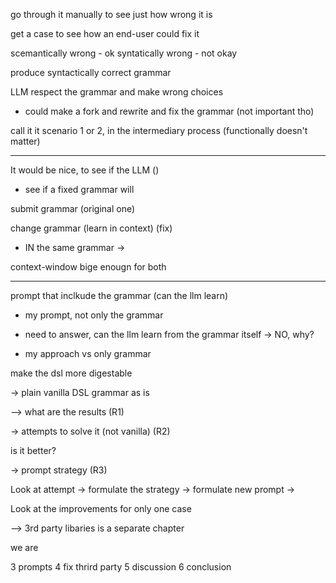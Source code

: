 go through it manually to see just how wrong it is

get a case to see how an end-user could fix it

scemantically wrong - ok
syntatically wrong - not okay

produce syntactically correct grammar

LLM respect the grammar and make wrong choices

- could make a fork and rewrite and fix the grammar (not important tho)

call it it scenario 1 or 2, in the intermediary process (functionally doesn't matter)

---

It would be nice, to see if the LLM ()
* see if a fixed grammar will 

submit grammar (original one)

change grammar (learn in context) (fix)

* IN the same grammar -> 

context-window bige enougn for both




---

prompt that inclkude the grammar (can the llm learn)

* my prompt, not only the grammar

* need to answer, can the llm learn from the grammar itself -> NO, why?

* my approach vs only grammar

make the dsl more digestable

-> plain vanilla DSL grammar as is

--> what are the results (R1)

-> attempts to solve it (not vanilla) (R2)

is it better?

-> prompt strategy (R3)

Look at attempt -> formulate the strategy -> formulate new prompt -> 


Look at the improvements for only one case

--> 3rd party libaries is a separate chapter


we are

3 prompts
4 fix thrird party
5 discussion
6 conclusion
